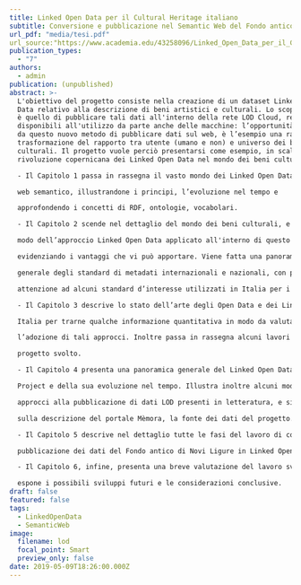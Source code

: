 ```yaml
---
title: Linked Open Data per il Cultural Heritage italiano
subtitle: Conversione e pubblicazione nel Semantic Web del Fondo antico del Comune di Novi Ligure
url_pdf: "media/tesi.pdf"
url_source:"https://www.academia.edu/43258096/Linked_Open_Data_per_il_Cultural_Heritage_italiano_conversione_e_pubblicazione_nel_Semantic_Web_del_Fondo_antico_del_Comune_di_Novi_Ligure"
publication_types:
  - "7"
authors:
  - admin
publication: (unpublished)
abstract: >-
  L'obiettivo del progetto consiste nella creazione di un dataset Linked Open
  Data relativo alla descrizione di beni artistici e culturali. Lo scopo finale
  è quello di pubblicare tali dati all'interno della rete LOD Cloud, rendendoli
  disponibili all'utilizzo da parte anche delle macchine: l’opportunità offerta
  da questo nuovo metodo di pubblicare dati sul web, è l’esempio una radicale
  trasformazione del rapporto tra utente (umano e non) e universo dei beni
  culturali. Il progetto vuole perciò presentarsi come esempio, in scala, della
  rivoluzione copernicana dei Linked Open Data nel mondo dei beni culturali.

  - Il Capitolo 1 passa in rassegna il vasto mondo dei Linked Open Data e del

  web semantico, illustrandone i principi, l’evoluzione nel tempo e

  approfondendo i concetti di RDF, ontologie, vocabolari.

  - Il Capitolo 2 scende nel dettaglio del mondo dei beni culturali, e in particolar

  modo dell’approccio Linked Open Data applicato all'interno di questo mondo,

  evidenziando i vantaggi che vi può apportare. Viene fatta una panoramica

  generale degli standard di metadati internazionali e nazionali, con particolare

  attenzione ad alcuni standard d’interesse utilizzati in Italia per i beni culturali.

  - Il Capitolo 3 descrive lo stato dell’arte degli Open Data e dei Linked Data in

  Italia per trarne qualche informazione quantitativa in modo da valutare

  l’adozione di tali approcci. Inoltre passa in rassegna alcuni lavori simili al

  progetto svolto.

  - Il Capitolo 4 presenta una panoramica generale del Linked Open Data

  Project e della sua evoluzione nel tempo. Illustra inoltre alcuni modelli e

  approcci alla pubblicazione di dati LOD presenti in letteratura, e si sofferma

  sulla descrizione del portale Mèmora, la fonte dei dati del progetto.

  - Il Capitolo 5 descrive nel dettaglio tutte le fasi del lavoro di conversione e

  pubblicazione dei dati del Fondo antico di Novi Ligure in Linked Open Data .

  - Il Capitolo 6, infine, presenta una breve valutazione del lavoro svolto ed

  espone i possibili sviluppi futuri e le considerazioni conclusive.
draft: false
featured: false
tags:
  - LinkedOpenData
  - SemanticWeb
image:
  filename: lod
  focal_point: Smart
  preview_only: false
date: 2019-05-09T18:26:00.000Z
---
```

